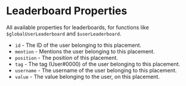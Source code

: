 # Leaderboard Properties
All available properties for leaderboards, for functions like `$globalUserLeaderboard` and `$userLeaderboard`.

- `id` - The ID of the user belonging to this placement.
- `mention` - Mentions the user belonging to this placement.
- `position` - The position of this placement.
- `tag` - The tag (User#0000) of the user belonging to this placement.
- `username` - The username of the user belonging to this placement.
- `value` - The value belonging to the user, on this placement.

